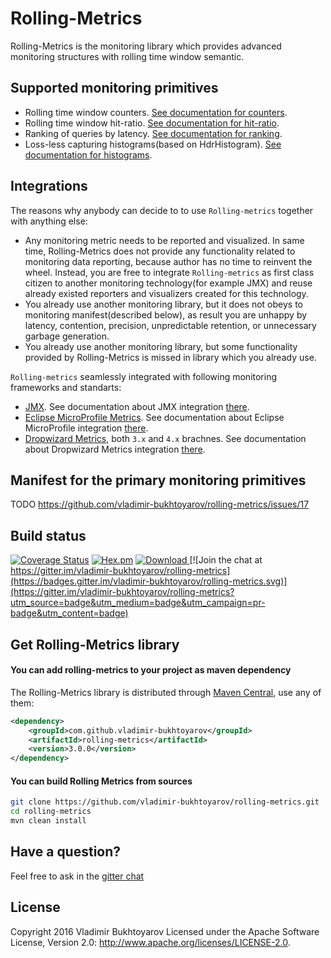 # Rolling-Metrics
Rolling-Metrics is the monitoring library which provides advanced monitoring structures with rolling time window semantic.

## Supported monitoring primitives
* Rolling time window counters. [See documentation for counters](doc-pages/counters.md).
* Rolling time window hit-ratio. [See documentation for hit-ratio](doc-pages/hit-ratio.md).
* Ranking of queries by latency. [See documentation for ranking](doc-pages/ranking.md).
* Loss-less capturing histograms(based on HdrHistogram). [See documentation for histograms](doc-pages/histograms.md).

## Integrations
The reasons why anybody can decide to to use ```Rolling-metrics``` together with anything else:
* Any monitoring metric needs to be reported and visualized. In same time, Rolling-Metrics does not provide any functionality related to monitoring data reporting,
because author has no time to reinvent the wheel. Instead, you are free to integrate ```Rolling-metrics``` as first class citizen to another monitoring technology(for example JMX)
and reuse already existed reporters and visualizers created for this technology.
* You already use another monitoring library, but it does not obeys to monitoring manifest(described below), as result you are unhappy by latency, contention, precision, unpredictable retention, or unnecessary garbage generation.
* You already use another monitoring library, but some functionality provided by Rolling-Metrics is missed in library which you already use.

```Rolling-metrics``` seamlessly integrated with following monitoring frameworks and standarts:
* [JMX](http://www.oracle.com/technetwork/java/javase/tech/javamanagement-140525.html). See documentation about JMX integration [there](doc-pages/integration/jmx.md).
* [Eclipse MicroProfile Metrics](https://github.com/eclipse/microprofile-metrics). See documentation about Eclipse MicroProfile integration [there](doc-pages/integration/eclipse-microprofile.md).
* [Dropwizard Metrics](http://metrics.dropwizard.io), both ```3.x``` and ```4.x``` brachnes. See documentation about Dropwizard Metrics integration [there](doc-pages/integration/jmx.md).

## Manifest for the primary monitoring primitives
TODO https://github.com/vladimir-bukhtoyarov/rolling-metrics/issues/17


## Build status
[![Coverage Status](https://coveralls.io/repos/github/vladimir-bukhtoyarov/rolling-metrics/badge.svg?branch=master)](https://coveralls.io/github/vladimir-bukhtoyarov/rolling-metrics?branch=master)
[![Hex.pm](https://img.shields.io/hexpm/l/plug.svg)](http://www.apache.org/licenses/LICENSE-2.0)
[![Download](https://api.bintray.com/packages/vladimir-bukhtoyarov/maven/rolling-metrics/images/download.svg) ](https://bintray.com/vladimir-bukhtoyarov/maven/rolling-metrics/_latestVersion)
[![Join the chat at https://gitter.im/vladimir-bukhtoyarov/rolling-metrics](https://badges.gitter.im/vladimir-bukhtoyarov/rolling-metrics.svg)](https://gitter.im/vladimir-bukhtoyarov/rolling-metrics?utm_source=badge&utm_medium=badge&utm_campaign=pr-badge&utm_content=badge)

## Get Rolling-Metrics library

#### You can add rolling-metrics to your project as maven dependency

The Rolling-Metrics library is distributed through [Maven Central](http://search.maven.org/),
use any of them:
```xml
<dependency>
    <groupId>com.github.vladimir-bukhtoyarov</groupId>
    <artifactId>rolling-metrics</artifactId>
    <version>3.0.0</version>
</dependency>
```

#### You can build Rolling Metrics from sources

```bash
git clone https://github.com/vladimir-bukhtoyarov/rolling-metrics.git
cd rolling-metrics
mvn clean install
```

Have a question?
----------------
Feel free to ask in the [gitter chat](https://gitter.im/vladimir-bukhtoyarov/rolling-metrics)

License
-------
Copyright 2016 Vladimir Bukhtoyarov
Licensed under the Apache Software License, Version 2.0: <http://www.apache.org/licenses/LICENSE-2.0>.
